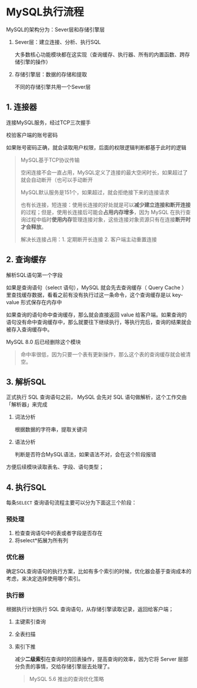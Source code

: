 # MySQL执行流程

MySQL的架构分为：Sever层和存储引擎层

1. Sever层：建立连接、分析、执行SQL

   大多数核心功能模块都在这实现（查询缓存、执行器、所有的内置函数、跨存储引擎的操作）

2. 存储引擎层：数据的存储和提取

   不同的存储引擎共用一个Sever层

   

## 1. 连接器

连接MySQL服务，经过TCP三次握手

校验客户端的账号密码

如果账号密码正确，就会读取用户权限，后面的权限逻辑判断都基于此时的逻辑

> MySQL基于TCP协议传输
>
> 空闲连接不会一直占用，MySQL定义了连接的最大空闲时长，如果超过了就会自动断开（也可以手动断开
>
> MySQL默认服务是151个，如果超过，就会拒绝接下来的连接请求
>
> 也有长连接，短连接：使用长连接的好处就是可以**减少建立连接和断开连接**的过程；但是，使用长连接后可能会**占用内存增多**，因为 MySQL 在执行查询过程中临时**使用内存**管理连接对象，这些连接对象资源只有在连接**断开时才会释放**。
>
> 解决长连接占用：1. 定期断开长连接 2. 客户端主动重置连接





## 2. 查询缓存

解析SQL语句第一个字段

如果是查询语句（select 语句），MySQL 就会先去查询缓存（ Query Cache ）里查找缓存数据，看看之前有没有执行过这一条命令，这个查询缓存是以 key-value 形式保存在内存中

如果查询的语句命中查询缓存，那么就会直接返回 value 给客户端。如果查询的语句没有命中查询缓存中，那么就要往下继续执行，等执行完后，查询的结果就会被存入查询缓存中。

MySQL 8.0 后已经删除这个模块

> 命中率很低，因为只要一个表有更新操作，那么这个表的查询缓存就会被清空。



## 3. 解析SQL

正式执行 SQL 查询语句之前， MySQL 会先对 SQL 语句做解析，这个工作交由「解析器」来完成

1. 词法分析

   根据数据的字符串，提取关键词

2. 语法分析

   判断是否符合MySQL语法，如果语法不对，会在这个阶段报错

方便后续模块读取表名、字段、语句类型；



## 4. 执行SQL

每条`SELECT` 查询语句流程主要可以分为下面这三个阶段：

### 预处理

1. 检查查询语句中的表或者字段是否存在
2. 将select*拓展为所有列



### 优化器

确定SQL查询语句的执行方案，比如有多个索引的时候，优化器会基于查询成本的考虑，来决定选择使用哪个索引。



### 执行器

根据执行计划执行 SQL 查询语句，从存储引擎读取记录，返回给客户端；

1. 主键索引查询

2. 全表扫描

3. 索引下推

   减少**二级索引**在查询时的回表操作，提高查询的效率，因为它将 Server 层部分负责的事情，交给存储引擎层去处理了。

   >  MySQL 5.6 推出的查询优化策略